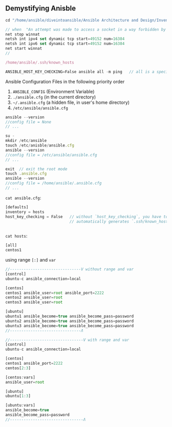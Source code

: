 ## Demystifying Anisble

```js
cd "/home/ansible/diveintoansible/Ansible Architecture and Design/Inventories/01"

// when  "An attempt was made to access a socket in a way forbidden by its access permissions" error occurs
net stop winnat
netsh int ipv4 set dynamic tcp start=49152 num=16384
netsh int ipv6 set dynamic tcp start=49152 num=16384
net start winnat
//

/home/ansible/.ssh/known_hosts

ANSIBLE_HOST_KEY_CHECKING=False ansible all -m ping   // all is a special group that all hosts get assigned to the "all" group automatically
```


Ansible Configuration Files in the following priority order

1. `ANSIBLE_CONFIG` (Environment Variable)
2.  `./ansible.cfg` (in the current directory)
3.  `~/.ansible.cfg` (a hidden file, in user's home directory)
4.  `/etc/ansible/ansible.cfg`


```js
ansible --version
//config file = None
// ...

su -
mkdir /etc/ansible
touch /etc/anisble/ansible.cfg
ansible --version
//config file = /etc/ansible/ansible.cfg
// ...

exit  // exit the root mode
touch .ansible.cfg
ansible --version
//config file = /home/ansible/.ansible.cfg
// ...
```

`cat ansible.cfg`:
```js
[defaults]
inventory = hosts
host_key_checking = False   // without `host_key_checking`, you have to do `ANSIBLE_HOST_KEY_CHECKING=False ansible all -m ping`, it    
                            // automatically generates `.ssh/known_hosts` file that contans the finger print of the server's public key
                           
```

`cat hosts`:
```js
[all]
centos1
```

using range `[:]` and `var`

```js
//-------------------------------V without range and var
[control]
ubuntu-c ansible_connection=local

[centos]
centos1 ansible_user=root ansible_port=2222
centos2 ansible_user=root
centos3 ansible_user=root

[ubuntu]
ubuntu1 ansible_become=true ansible_become_pass=password
ubuntu2 ansible_become=true ansible_become_pass=password
ubuntu3 ansible_become=true ansible_become_pass=password
//-------------------------------Ʌ

//--------------------------------V with range and var
[control]
ubuntu-c ansible_connection=local

[centos]
centos1 ansible_port=2222
centos[2:3]

[centos:vars]
ansible_user=root

[ubuntu]
ubuntu[1:3]

[ubuntu:vars]
ansible_become=true
ansible_become_pass=password
//--------------------------------Ʌ
```